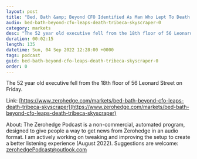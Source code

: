 ```yaml
---
layout: post
title: "Bed, Bath &amp; Beyond CFO Identified As Man Who Lept To Death From Tribeca Skyscraper"
audio: bed-bath-beyond-cfo-leaps-death-tribeca-skyscraper-0
category: markets
desc: "The 52 year old executive fell from the 18th floor of 56 Leonard Street on Friday."
duration: 00:02:15
length: 135
datetime: Sun, 04 Sep 2022 12:28:00 +0000
tags: podcast
guid: bed-bath-beyond-cfo-leaps-death-tribeca-skyscraper-0
order: 0
---
```

The 52 year old executive fell from the 18th floor of 56 Leonard Street on Friday.

Link: [https://www.zerohedge.com/markets/bed-bath-beyond-cfo-leaps-death-tribeca-skyscraper](https://www.zerohedge.com/markets/bed-bath-beyond-cfo-leaps-death-tribeca-skyscraper)

About: The Zerohedge Podcast is a non-commercial, automated program, designed to give people a way to get news from Zerohedge in an audio format.  I am actively working on tweaking and improving the setup to create a better listening experience (August 2022).  Suggestions are welcome: [zerohedgePodcast@outlook.com](mailto:zerohedgePodcast@outlook.com)